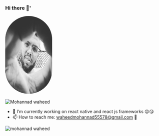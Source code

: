 ### Hi there 👋'
 <body>
 <img src="https://github.com/mohannadprogrammer/mohannadprogrammer/blob/master/fuj.jpg" 
 style="border-radius:100px;" 
 style="color:blue;text-align:center;"
 width="150px" height ="250px"/>

<p align="left"> <img src="https://komarev.com/ghpvc/?username=mohannadprogrammer" alt="Mohannad waheed" /> </p>

- 🔭 I’m currently working on react native and react js frameworks 😍😘
- 📫 How to reach me: waheedmohannad55578@gmail.com 👾
<p align="left">
 
 <img src="https://github-readme-stats.vercel.app/api?username=mohannadprogrammer&show_icons=true" alt="mohannad waheed " /> 
</p> 
</body>
